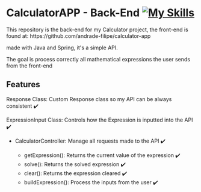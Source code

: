 # CalculatorAPP - Back-End [![My Skills](https://skillicons.dev/icons?i=java,spring)](https://skillicons.dev)
<p>This repository is the back-end for my Calculator project, the front-end is found at: https://github.com/andrade-filipe/calculator-app</p>
<p>made with Java and Spring, it's a simple API.</p>
<p>The goal is process correctly all mathematical expressions the user sends from the front-end</p>

## Features

<p>Response Class: Custom Response class so my API can be always consistent ✔️</p>
<p>ExpressionInput Class: Controls how the Expression is inputted into the API ✔️</p>
<ul>
<li>CalculatorController: Manage all requests made to the API ✔️</li>
    <ul>
        <li>getExpression(): Returns the current value of the expression ✔️</li>
        <li>solve(): Returns the solved expression ✔️</li>
        <li>clear(): Returns the expression cleared ✔️</li>
        <li>buildExpression(): Process the inputs from the user ✔️</li>
    </ul>
</ul>


